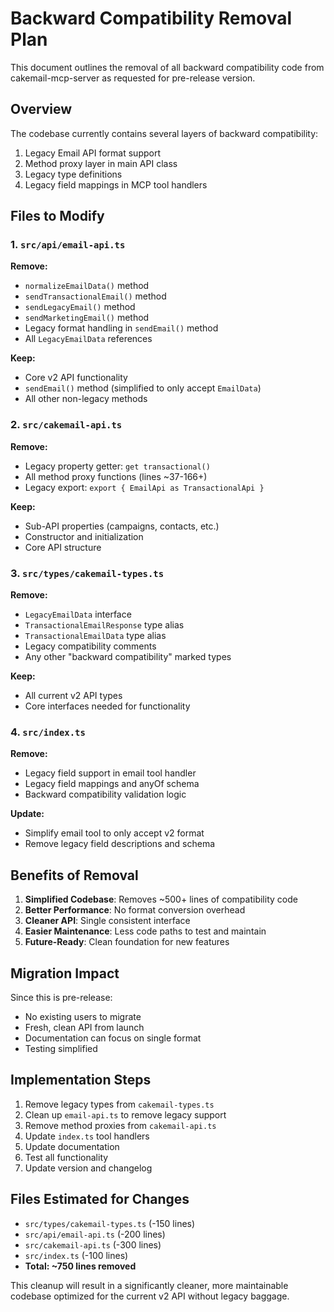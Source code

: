 # Backward Compatibility Removal Plan

This document outlines the removal of all backward compatibility code from cakemail-mcp-server as requested for pre-release version.

## Overview

The codebase currently contains several layers of backward compatibility:
1. Legacy Email API format support
2. Method proxy layer in main API class
3. Legacy type definitions
4. Legacy field mappings in MCP tool handlers

## Files to Modify

### 1. `src/api/email-api.ts`
**Remove:**
- `normalizeEmailData()` method
- `sendTransactionalEmail()` method
- `sendLegacyEmail()` method  
- `sendMarketingEmail()` method
- Legacy format handling in `sendEmail()` method
- All `LegacyEmailData` references

**Keep:**
- Core v2 API functionality
- `sendEmail()` method (simplified to only accept `EmailData`)
- All other non-legacy methods

### 2. `src/cakemail-api.ts`
**Remove:**
- Legacy property getter: `get transactional()`
- All method proxy functions (lines ~37-166+)
- Legacy export: `export { EmailApi as TransactionalApi }`

**Keep:**
- Sub-API properties (campaigns, contacts, etc.)
- Constructor and initialization
- Core API structure

### 3. `src/types/cakemail-types.ts`
**Remove:**
- `LegacyEmailData` interface
- `TransactionalEmailResponse` type alias
- `TransactionalEmailData` type alias
- Legacy compatibility comments
- Any other "backward compatibility" marked types

**Keep:**
- All current v2 API types
- Core interfaces needed for functionality

### 4. `src/index.ts`
**Remove:**
- Legacy field support in email tool handler
- Legacy field mappings and anyOf schema
- Backward compatibility validation logic

**Update:**
- Simplify email tool to only accept v2 format
- Remove legacy field descriptions and schema

## Benefits of Removal

1. **Simplified Codebase**: Removes ~500+ lines of compatibility code
2. **Better Performance**: No format conversion overhead
3. **Cleaner API**: Single consistent interface
4. **Easier Maintenance**: Less code paths to test and maintain
5. **Future-Ready**: Clean foundation for new features

## Migration Impact

Since this is pre-release:
- No existing users to migrate
- Fresh, clean API from launch
- Documentation can focus on single format
- Testing simplified

## Implementation Steps

1. Remove legacy types from `cakemail-types.ts`
2. Clean up `email-api.ts` to remove legacy support
3. Remove method proxies from `cakemail-api.ts`
4. Update `index.ts` tool handlers
5. Update documentation
6. Test all functionality
7. Update version and changelog

## Files Estimated for Changes
- `src/types/cakemail-types.ts` (-150 lines)
- `src/api/email-api.ts` (-200 lines)  
- `src/cakemail-api.ts` (-300 lines)
- `src/index.ts` (-100 lines)
- **Total: ~750 lines removed**

This cleanup will result in a significantly cleaner, more maintainable codebase optimized for the current v2 API without legacy baggage.
